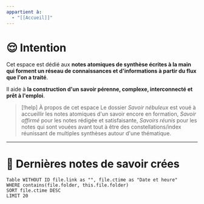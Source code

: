 ```yaml
---
appartient à:
  - "[[Accueil]]"
---
```

# 😌 Intention
Cet espace est dédié aux **notes atomiques de synthèse écrites à la main qui forment un réseau de connaissances et d'informations à partir du flux que l'on a traité**.

Il aide à **la construction d'un savoir pérenne, complexe, interconnecté et prêt à l'emploi**.


> [!help] À propos de cet espace
> Le dossier *Savoir nébuleux* est voué à accueillir les notes atomiques d'un savoir encore en formation, *Savoir affirmé* pour les notes rédigée et satisfaisante, *Savoirs réunis* pour les notes qui sont vouées avant tout à être des constellations/index réunissant de multiples synthèses autour d'une thématique.

---

# 👀 Dernières notes de savoir crées
```dataview
Table WITHOUT ID file.link as "", file.ctime as "Date et heure"
WHERE contains(file.folder, this.file.folder)
SORT file.ctime DESC 
LIMIT 20
```
